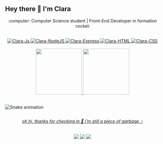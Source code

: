 ## Hey there 👋 I'm Clara

<p align="center">
:computer: Computer Science student | Front-End Developer in formation :rocket: <br>
</p>

<div align="center" style="display: inline_block"><br>
  <a href="https://www.youtube.com/watch?v=dQw4w9WgXcQ">
    <img align="center" alt="Clara-Js" src="https://img.shields.io/badge/JavaScript-F7DF1E?style=for-the-badge&logo=javascript&logoColor=black">
    <img align="center" alt="Clara-NodeJS" src="https://img.shields.io/badge/Node.js-43853D?style=for-the-badge&logo=node.js&logoColor=white">
    <img align="center" alt="Clara-Express" src="https://img.shields.io/badge/Express.js-404D59?style=for-the-badge">
    <img align="center" alt="Clara-HTML" src="https://img.shields.io/badge/HTML5-E34F26?style=for-the-badge&logo=html5&logoColor=white">
    <img align="center" alt="Clara-CSS" src="https://img.shields.io/badge/CSS3-1572B6?style=for-the-badge&logo=css3&logoColor=white">
  </a>
</div>
<br>
<div align="center">
  <a href="https://github.com/clairos">
    <img height="150em" src="https://github-readme-stats.vercel.app/api?username=clairos&show_icons=true&theme=dracula&include_all_commits=true&count_private=true"/>
    <img height="150em" src="https://github-readme-stats.vercel.app/api/top-langs/?username=clairos&layout=compact&langs_count=7&theme=dracula"/>
  </a>
</div>

##

![Snake animation](https://github.com/clairos/clairos/blob/output/github-contribution-grid-snake.svg)

##

<a href="https://www.youtube.com/watch?v=FZUcpVmEHuk"><h6 align="center">oh hi, thanks for checking in 🎹 i'm still a piece of garbage 🎶</h6></a>

<div align="center"> 
  <a href ="mailto:aclarabrusa@gmail.com"><img src="https://img.shields.io/badge/-Gmail-%23333?style=for-the-badge&logo=gmail&logoColor=white" target="_blank"></a>
  <a href="https://instagram.com/claeruh" target="_blank"><img src="https://img.shields.io/badge/-Instagram-%23E4405F?style=for-the-badge&logo=instagram&logoColor=white" target="_blank"></a>
  <a href="https://open.spotify.com/user/xuekkld08hrqufar221luzcm7?si=93cc99bdb9944fb5"><img src="https://img.shields.io/badge/Spotify-1ED760?&style=for-the-badge&logo=spotify&logoColor=white" target="_blank"></a>
</div>
